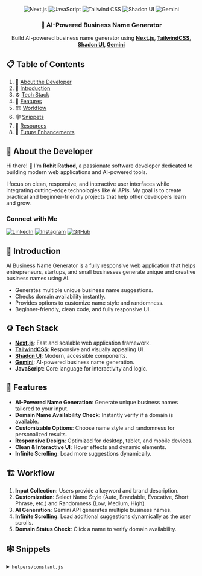 <div align="center">
 
![Next.js](https://img.shields.io/badge/Next.js-000000?style=for-the-badge&logo=next.js&logoColor=white)
![JavaScript](https://img.shields.io/badge/JavaScript-F7DF1E?style=for-the-badge&logo=javascript&logoColor=black)
![Tailwind CSS](https://img.shields.io/badge/Tailwind_CSS-38B2AC?style=for-the-badge&logo=tailwind-css&logoColor=white)
![Shadcn UI](https://img.shields.io/badge/Shadcn_UI-2B6CB0?style=for-the-badge&logo=shadcnui&logoColor=white)
![Gemini](https://img.shields.io/badge/Gemini-1F2D3D?style=for-the-badge&logo=app-store&logoColor=white)

<h3 align="center">🤖 AI-Powered Business Name Generator</h3>

<div align="center">
Build AI-powered business name generator using <b><a href="https://nextjs.org/" target="_blank">Next.js</a>, <a href="https://tailwindcss.com/" target="_blank">TailwindCSS</a>, <a href="https://ui.shadcn.com/" target="_blank">Shadcn UI</a>, <a href="https://aistudio.google.com/" target="_blank">Gemini</a></b>
</div>

</div>

## 📋 Table of Contents

1. 🙋 [About the Developer](#about-the-developer)
2. 🤖 [Introduction](#introduction)
3. ⚙️ [Tech Stack](#tech-stack)
4. 📃 [Features](#features)
5. 🏗️ [Workflow](#workflow)
6. 🕸️ [Snippets](#snippets)
7. 🔗 [Resources](#resources)
8. 📌 [Future Enhancements](#future-enhancements)

## 🙋 About the Developer

Hi there! 👋 I'm **Rohit Rathod**, a passionate software developer dedicated to building modern web applications and AI-powered tools.  

I focus on clean, responsive, and interactive user interfaces while integrating cutting-edge technologies like AI APIs. My goal is to create practical and beginner-friendly projects that help other developers learn and grow.  

### Connect with Me
[![LinkedIn](https://img.shields.io/badge/LinkedIn-0077B5?style=for-the-badge&logo=linkedin&logoColor=white)](https://www.linkedin.com/in/rohit-rathod-163292333/)
[![Instagram](https://img.shields.io/badge/Instagram-E1306C?style=for-the-badge&logo=instagram&logoColor=white)](https://www.instagram.com/rohitrathod1592/)
[![GitHub](https://img.shields.io/badge/GitHub-181717?style=for-the-badge&logo=github&logoColor=white)](https://github.com/rohitrathod1)

## 🤖 Introduction

AI Business Name Generator is a fully responsive web application that helps entrepreneurs, startups, and small businesses generate unique and creative business names using AI.  

- Generates multiple unique business name suggestions.  
- Checks domain availability instantly.  
- Provides options to customize name style and randomness.  
- Beginner-friendly, clean code, and fully responsive UI.  

## ⚙️ Tech Stack

- **[Next.js](https://nextjs.org/)**: Fast and scalable web application framework.  
- **[TailwindCSS](https://tailwindcss.com/)**: Responsive and visually appealing UI.  
- **[Shadcn UI](https://ui.shadcn.com/)**: Modern, accessible components.  
- **[Gemini](https://aistudio.google.com/)**: AI-powered business name generation.  
- **JavaScript**: Core language for interactivity and logic.  

## 📃 Features

- **AI-Powered Name Generation**: Generate unique business names tailored to your input.  
- **Domain Name Availability Check**: Instantly verify if a domain is available.  
- **Customizable Options**: Choose name style and randomness for personalized results.  
- **Responsive Design**: Optimized for desktop, tablet, and mobile devices.  
- **Clean & Interactive UI**: Hover effects and dynamic elements.  
- **Infinite Scrolling**: Load more suggestions dynamically.  

## 🏗️ Workflow

1. **Input Collection**: Users provide a keyword and brand description.  
2. **Customization**: Select Name Style (Auto, Brandable, Evocative, Short Phrase, etc.) and Randomness (Low, Medium, High).  
3. **AI Generation**: Gemini API generates multiple business names.  
4. **Infinite Scrolling**: Load additional suggestions dynamically as the user scrolls.  
5. **Domain Status Check**: Click a name to verify domain availability.  

## 🕸️ Snippets

<details>
<summary><code>helpers/constant.js</code></summary>

```js
export const nameStyle = [
  { id: 1, name: "Auto", description: "All Styles" },
  { id: 2, name: "Brandable", description: "like Google and Rolex" },
  { id: 3, name: "Evocative", description: "like RedBull and Forever21" },
  { id: 4, name: "Short Phrase", description: "like Dollar shave club" },
  { id: 5, name: "Compound Words", description: "like FedEx and Microsoft" },
  { id: 6, name: "Alternate Spelling", description: "like Lyft and Fiverr" },
  { id: 7, name: "Non-English Words", description: "like Toyota and Audi" },
  { id: 8, name: "Real Words", description: "like Apple and Amazon" },
];
export const Randomness = [
  { id: 1, name: "Low", description: "Less random. The most direct name ideas" },
  { id: 2, name: "Medium", description: "Balanced. More creative results" },
  { id: 3, name: "High", description: "Random ideas. More varied results" },
];
</details> <details> <summary><code>helpers/function.js</code></summary>
js
Copy code
export const generatePrompt = (inputs) => {
    const prompt = `Hey gemini! i need your help in generating business name. i have name style, randomness and brand info so use these information to generate business name.
  
  here are inputs: 
  
  -Name Style: ${inputs?.nameStyle || "Auto"}
  -Randomness: ${inputs?.randomness || "Low"}
  -Brand Info: keyword: ${inputs?.keyword || "Coding"} & description:  ${inputs?.description || "A Coding YouTube Channel"}
  
  ### Requirements:
  - Provide 20 unique business names based on the inputs.
  - Format the response in JSON, including:
   - 'nameStyle': The style of the generated name.
   - 'randomness': The level of randomness used.
   - 'keyword': The provided keyword.
   - 'description': The provided brand description.
   - 'names': An array of suggested business names.
  
  Names I have: ${inputs.names || []}
  
  `;
    return prompt;
};
</details>
🔗 Resources
Google AI Studio

Domain Availability API

Next.js Official

TailwindCSS Official

Shadcn UI Official

📌 Future Enhancements
Social media handle availability check.

Filter names by industry or niche.

Export generated names to CSV or PDF.

Advanced AI suggestions using more parameters.
